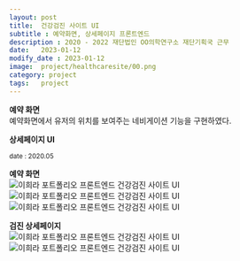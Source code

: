 ```yaml
---
layout: post
title:  건강검진 사이트 UI
subtitle : 예약화면, 상세페이지 프론트엔드
description : 2020 - 2022 재단법인 OO의학연구소 재단기획국 근무
date:   2023-01-12
modify_date : 2023-01-12
image:  project/healthcaresite/00.png
category: project
tags:   project
---
```


**예약 화면**  
예약화면에서 유저의 위치를 보여주는 네비게이션 기능을 구현하였다.

**상세페이지 UI**


<small>date : 2020.05 </small>  
  
**예약 화면**   
![이희라 포트폴리오 프론트엔드 건강검진 사이트 UI ]({{site.baseurl}}/images/project/healthcaresite/01.png)  
![이희라 포트폴리오 프론트엔드 건강검진 사이트 UI ]({{site.baseurl}}/images/project/healthcaresite/02.png)   
![이희라 포트폴리오 프론트엔드 건강검진 사이트 UI ]({{site.baseurl}}/images/project/healthcaresite/03.png)  
  
**검진 상세페이지**  
![이희라 포트폴리오 프론트엔드 건강검진 사이트 UI ]({{site.baseurl}}/images/project/healthcaresite/04.png)  
![이희라 포트폴리오 프론트엔드 건강검진 사이트 UI ]({{site.baseurl}}/images/project/healthcaresite/05.png)  